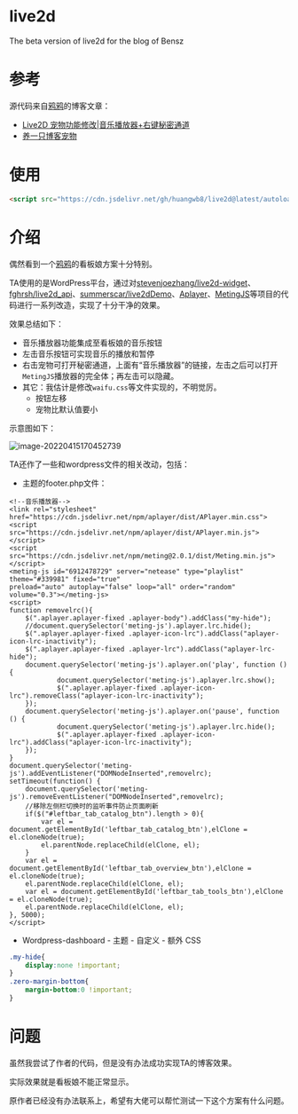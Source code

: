 # live2d
 The beta version of live2d for the blog of Bensz

# 参考

源代码来自[鸦鸦](https://crowya.com/)的博客文章：

+ [Live2D 宠物功能修改|音乐播放器+右键秘密通道](https://crowya.com/1088)
+ [养一只博客宠物](https://crowya.com/1092)

# 使用

```html
<script src="https://cdn.jsdelivr.net/gh/huangwb8/live2d@latest/autoload.js"></script> 
```

# 介绍

偶然看到一个[鸦鸦](https://crowya.com/)的看板娘方案十分特别。

TA使用的是WordPress平台，通过对[stevenjoezhang/live2d-widget](https://github.com/stevenjoezhang)、[fghrsh/live2d_api](https://github.com/fghrsh/live2d_api)、[summerscar/live2dDemo](https://github.com/summerscar/live2dDemo)、[Aplayer](https://github.com/DIYgod/APlayer)、[MetingJS](https://github.com/metowolf/MetingJS)等项目的代码进行一系列改造，实现了十分干净的效果。

效果总结如下：

+ 音乐播放器功能集成至看板娘的音乐按钮
+ 左击音乐按钮可实现音乐的播放和暂停
+ 右击宠物可打开秘密通道，上面有“音乐播放器”的链接，左击之后可以打开`MetingJS`播放器的完全体；再左击可以隐藏。
+ 其它：我估计是修改`waifu.css`等文件实现的，不明觉厉。
  + 按钮左移
  + 宠物比默认值要小

示意图如下：

![image-20220415170452739](https://chevereto2.hwb0307.top:7500/images/2022/04/15/image-20220415170452739.png)

TA还作了一些和wordpress文件的相关改动，包括：

+ 主题的footer.php文件：

```php+HTML
<!--音乐播放器-->
<link rel="stylesheet" href="https://cdn.jsdelivr.net/npm/aplayer/dist/APlayer.min.css">
<script src="https://cdn.jsdelivr.net/npm/aplayer/dist/APlayer.min.js"></script>
<script src="https://cdn.jsdelivr.net/npm/meting@2.0.1/dist/Meting.min.js"></script>
<meting-js id="6912478729" server="netease" type="playlist" theme="#339981" fixed="true"
preload="auto" autoplay="false" loop="all" order="random" volume="0.3"></meting-js>
<script>
function removelrc(){
	$(".aplayer.aplayer-fixed .aplayer-body").addClass("my-hide");
	//document.querySelector('meting-js').aplayer.lrc.hide();
	$(".aplayer.aplayer-fixed .aplayer-icon-lrc").addClass("aplayer-icon-lrc-inactivity");
	$(".aplayer.aplayer-fixed .aplayer-lrc").addClass("aplayer-lrc-hide");
	document.querySelector('meting-js').aplayer.on('play', function () {
    		document.querySelector('meting-js').aplayer.lrc.show();
    		$(".aplayer.aplayer-fixed .aplayer-icon-lrc").removeClass("aplayer-icon-lrc-inactivity");
	});
	document.querySelector('meting-js').aplayer.on('pause', function () {
    		document.querySelector('meting-js').aplayer.lrc.hide();
    		$(".aplayer.aplayer-fixed .aplayer-icon-lrc").addClass("aplayer-icon-lrc-inactivity");
	});
}
document.querySelector('meting-js').addEventListener("DOMNodeInserted",removelrc);
setTimeout(function() {
	document.querySelector('meting-js').removeEventListener("DOMNodeInserted",removelrc);
	//移除左侧栏切换时的监听事件防止页面刷新
	if($("#leftbar_tab_catalog_btn").length > 0){
		var el = document.getElementById('leftbar_tab_catalog_btn'),elClone = el.cloneNode(true);
		el.parentNode.replaceChild(elClone, el);
	}
	var el = document.getElementById('leftbar_tab_overview_btn'),elClone = el.cloneNode(true);
	el.parentNode.replaceChild(elClone, el);
	var el = document.getElementById('leftbar_tab_tools_btn'),elClone = el.cloneNode(true);
	el.parentNode.replaceChild(elClone, el);
}, 5000);
</script>
```

+ Wordpress-dashboard - 主题 - 自定义 - 额外 CSS

```css
.my-hide{
	display:none !important;
}
.zero-margin-bottom{
	margin-bottom:0 !important;
}
```

# 问题

虽然我尝试了作者的代码，但是没有办法成功实现TA的博客效果。

实际效果就是看板娘不能正常显示。

原作者已经没有办法联系上，希望有大佬可以帮忙测试一下这个方案有什么问题。

